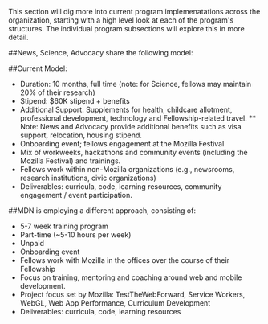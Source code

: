 This section will dig more into current program implemenatations across the organization, starting with a high level look at each of the program's structures. The individual program subsections will explore this in more detail.

##News, Science, Advocacy share the following model:

##Current Model: 
- Duration: 10 months, full time (note: for Science, fellows may maintain 20% of their research)
- Stipend: $60K stipend + benefits
- Additional Support: Supplements for health, childcare allotment, professional development, technology and Fellowship-related travel.
** Note: News and Advocacy provide additional benefits such as visa support, relocation, housing stipend. 
- Onboarding event; fellows engagement at the Mozilla Festival
- Mix of workweeks, hackathons and community events (including the Mozilla Festival) and trainings.
- Fellows work within non-Mozilla organizations (e.g., newsrooms, research institutions, civic organizations)
- Deliverables: curricula, code, learning resources, community engagement / event participation.

##MDN is employing a different approach, consisting of:

- 5-7 week training program
- Part-time (~5-10 hours per week)
- Unpaid
- Onboarding event
- Fellows work with Mozilla in the offices over the course of their Fellowship
- Focus on training, mentoring and coaching around web and mobile development.
- Project focus set by Mozilla: TestTheWebForward, Service Workers, WebGL, Web App Performance, Curriculum Development
- Deliverables: curricula, code, learning resources
